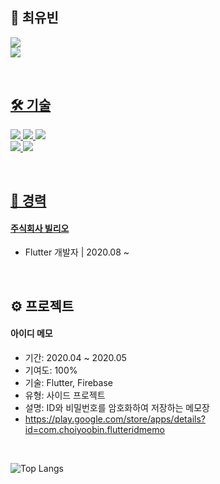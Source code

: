 ## 🫥 최유빈

<a href="https://velog.io/@cyb9701" target="vlog" target="_blank"><img src="https://img.shields.io/badge/Velog-20C997?style=flat-square&logo=Velog&logoColor=white">  
<a href="https://www.linkedin.com/in/cyb0000" target="linkedin" target="_blank"><img src="https://img.shields.io/badge/LinkedIn-0A66C2?style=flat-square&logo=LinkedIn&logoColor=white">  


<br/>

## 🛠️ 기술
<img src="https://img.shields.io/badge/Dart-0175C2?style=flat-square&logo=Dart&logoColor=white"> <img src="https://img.shields.io/badge/JavaScript-F7DF1E?style=flat-square&logo=JavaScript&logoColor=white"> <img src="https://img.shields.io/badge/TypeScript-3178C6?style=flat-square&logo=TypeScript&logoColor=white">  
<img src="https://img.shields.io/badge/Flutter-02569B?style=flat-square&logo=Flutter&logoColor=white"> <img src="https://img.shields.io/badge/React Native-61DAFB?style=flat-square&logo=React&logoColor=white">

<br/>

## 📝 경력

#### [주식회사 빌리오](https://www.billyo.co.kr)
- Flutter 개발자 | 2020.08 ~  

<br/>

## ⚙️ 프로젝트

#### 아이디 메모

- 기간: 2020.04 ~ 2020.05
- 기여도: 100%
- 기술: Flutter, Firebase
- 유형: 사이드 프로젝트
- 설명: ID와 비밀번호를 암호화하여 저장하는 메모장
- https://play.google.com/store/apps/details?id=com.choiyoobin.flutteridmemo

<br/>

![Top Langs](https://github-readme-stats.vercel.app/api/top-langs/?username=cyb9701&layout=compact)
